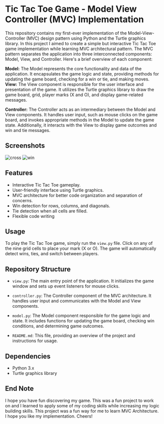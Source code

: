 # Tic Tac Toe Game - Model View Controller (MVC) Implementation

This repository contains my first-ever implementation of the Model-View-Controller (MVC) design pattern using Python and the Turtle graphics library. 
In this project I aimed to create a simple but interactive Tic Tac Toe game implementation while learning MVC architectural pattern. 
The MVC pattern separates the application into three interconnected components: Model, View, and Controller. Here's a brief overview of each component:

**Model:**
The Model represents the core functionality and data of the application. 
It encapsulates the game logic and state, providing methods for updating the game board, checking for a win or tie, and making moves.
**View:** 
The View component is responsible for the user interface and presentation of the game. 
It utilizes the Turtle graphics library to draw the game board, grid, player marks (X and O), and display game-related messages.

**Controller:** 
The Controller acts as an intermediary between the Model and View components. 
It handles user input, such as mouse clicks on the game board, and invokes appropriate methods in the Model to update the game state. 
Additionally, it interacts with the View to display game outcomes and win and tie messages.
## Screenshots
![cross](https://github.com/aleena-zahra/tic-tac-toe-python-turtle/assets/155615101/ab473f9c-9232-44ec-a098-d8711d5a5c59)
![win](https://github.com/aleena-zahra/tic-tac-toe-python-turtle/assets/155615101/baafd9df-68e9-4b8f-a06f-c120dcb8012f)


## Features

- Interactive Tic Tac Toe gameplay.
- User-friendly interface using Turtle graphics.
- MVC architecture for better code organization and separation of concerns.
- Win detection for rows, columns, and diagonals.
- Tie detection when all cells are filled.
- Flexible code writing
## Usage

To play the Tic Tac Toe game, simply run the `view.py` file. Click on any of the nine grid cells to place your mark (X or O). 
The game will automatically detect wins, ties, and switch between players.

## Repository Structure

- `view.py`: The main entry point of the application. It initializes the game window and sets up event listeners for mouse clicks.
  
- `controller.py`: The Controller component of the MVC architecture. It handles user input and communicates with the Model and View components.
  
- `model.py`: The Model component responsible for the game logic and state. It includes functions for updating the game board, checking win conditions, and determining game outcomes.
  
- `README.md`: This file, providing an overview of the project and instructions for usage.

## Dependencies

- Python 3.x
- Turtle graphics library
## End Note
I hope you have fun discovering my game. This was a fun project to work on and I learned to apply some of my coding skills while increasing my logic building skills.
This project was a fun way for me to learn MVC Architecture. I hope you like my implementation. Cheers!

